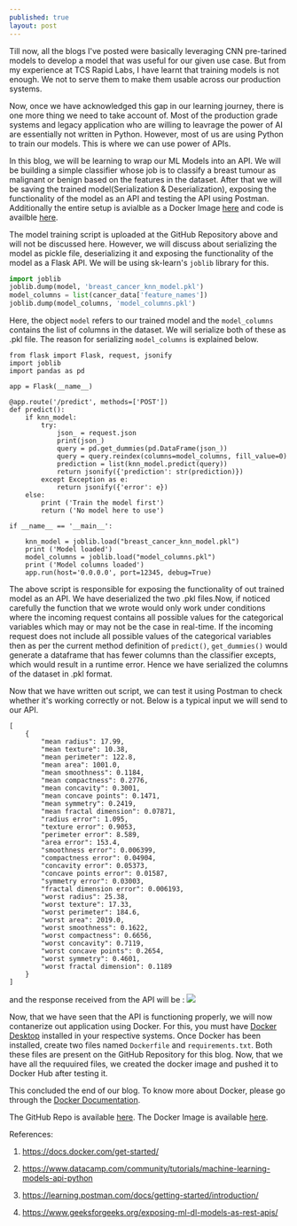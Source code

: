 ```yaml
---
published: true
layout: post
---
```

Till now, all the blogs I've posted were basically leveraging CNN pre-tarined models to develop a model that was useful for our given use case. But from my experience at TCS Rapid Labs, I have learnt that training models is not enough. We not to serve them to make them usable across our production systems.

Now, once we have acknowledged this gap in our learning journey, there is one more thing we need to take account of. Most of the production grade systems and legacy application who are willing to leavrage the power of AI are essentially not written in Python. However, most of us are using Python to train our models. This is where we can use power of APIs.

In this blog, we will be learning to wrap our ML Models into an API. We will be building a simple classifier whose job is to classify a breast tumour as malignant or benign based on the features in the dataset. After that we will be saving the trained model(Serialization & Deserialization), exposing the functionality of the model as an API and testing the API using Postman. Additionally the entire setup is avialble as a Docker Image [here](https://hub.docker.com/repository/docker/saptarshidatta96/breast_cancer) and code is availble [here](https://github.com/saptarshidatta96/Breast-Cancer).

The model training script is uploaded at the GitHub Repository above and will not be discussed here. However, we will discuss about serializing the model as pickle file, deserializing it and exposing the functionality of the model as a Flask API. We will be using sk-learn's `joblib` library for this.

```python
import joblib
joblib.dump(model, 'breast_cancer_knn_model.pkl')
model_columns = list(cancer_data['feature_names'])
joblib.dump(model_columns, 'model_columns.pkl')
```
Here, the object `model` refers to our trained model and the `model_columns` contains the list of columns in the dataset. We will serialize both of these as .pkl file. The reason for serializing `model_columns` is explained below.

```
from flask import Flask, request, jsonify
import joblib
import pandas as pd

app = Flask(__name__)

@app.route('/predict', methods=['POST'])
def predict():
    if knn_model:
        try:
            json_ = request.json
            print(json_)
            query = pd.get_dummies(pd.DataFrame(json_))
            query = query.reindex(columns=model_columns, fill_value=0)
            prediction = list(knn_model.predict(query))
            return jsonify({'prediction': str(prediction)})
        except Exception as e:
            return jsonify({'error': e})
    else:
        print ('Train the model first')
        return ('No model here to use')

if __name__ == '__main__':

    knn_model = joblib.load("breast_cancer_knn_model.pkl")
    print ('Model loaded')
    model_columns = joblib.load("model_columns.pkl")
    print ('Model columns loaded')
    app.run(host='0.0.0.0', port=12345, debug=True)
```
The above script is responsible for exposing the functionality of out trained model as an API. We have deserialized the two .pkl files.Now, if noticed carefully the function that we wrote would only work under conditions where the incoming request contains all possible values for the categorical variables which may or may not be the case in real-time. If the incoming request does not include all possible values of the categorical variables then as per the current method definition of `predict()`, `get_dummies()` would generate a dataframe that has fewer columns than the classifier excepts, which would result in a runtime error. Hence we have serialized the columns of the dataset in .pkl format.

Now that we have written out script, we can test it using Postman to check whether it's working correctly or not. Below is a typical input we will send to our API.
```
[
    {
        "mean radius": 17.99,
        "mean texture": 10.38,
        "mean perimeter": 122.8,
        "mean area": 1001.0,
        "mean smoothness": 0.1184,
        "mean compactness": 0.2776,
        "mean concavity": 0.3001,
        "mean concave points": 0.1471,
        "mean symmetry": 0.2419,
        "mean fractal dimension": 0.07871,
        "radius error": 1.095,
        "texture error": 0.9053,
        "perimeter error": 8.589,
        "area error": 153.4,
        "smoothness error": 0.006399,
        "compactness error": 0.04904,
        "concavity error": 0.05373,
        "concave points error": 0.01587,
        "symmetry error": 0.03003,
        "fractal dimension error": 0.006193,
        "worst radius": 25.38,
        "worst texture": 17.33,
        "worst perimeter": 184.6,
        "worst area": 2019.0,
        "worst smoothness": 0.1622,
        "worst compactness": 0.6656,
        "worst concavity": 0.7119,
        "worst concave points": 0.2654,
        "worst symmetry": 0.4601,
        "worst fractal dimension": 0.1189
    }
]
```
and the response received from the API will be :
![]({{site.baseurl}}/images/Picture1.png)

Now, that we have seen that the API is functioning properly, we will now contanerize out application using Docker. For this, you must have [Docker Desktop](https://www.docker.com/products/docker-desktop) installed in your respective systems. Once Docker has been installed, create two files named `Dockerfile` and `requirements.txt`. Both these files are present on the GitHub Repository for this blog. Now, that we have all the requuired files, we created the docker image and pushed it to Docker Hub after testing it.

This concluded the end of our blog. To know more about Docker, please go through the [Docker Documentation](https://docs.docker.com/get-started/).

The GitHub Repo is available [here](https://github.com/saptarshidatta96/Breast-Cancer).
The Docker Image is available [here](https://hub.docker.com/repository/docker/saptarshidatta96/breast_cancer).

References:
1. https://docs.docker.com/get-started/

2. https://www.datacamp.com/community/tutorials/machine-learning-models-api-python

3. https://learning.postman.com/docs/getting-started/introduction/

4. https://www.geeksforgeeks.org/exposing-ml-dl-models-as-rest-apis/